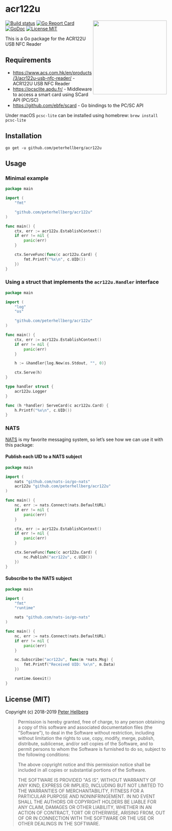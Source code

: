 # acr122u

<img src="http://downloads.acs.com.hk/product-website-image/acr38-image.jpg" align="right" width="230" height="230">

[![Build status](https://github.com/peterhellberg/acr122u/actions/workflows/test.yml/badge.svg?branch=master)](httpsgithub.com/peterhellberg/acr122u/actions/workflows/test.yml)
[![Go Report Card](https://goreportcard.com/badge/github.com/peterhellberg/acr122u)](https://goreportcard.com/report/github.com/peterhellberg/acr122u)
[![GoDoc](https://img.shields.io/badge/godoc-reference-blue.svg?style=flat)](https://godoc.org/github.com/peterhellberg/acr122u)
[![License MIT](https://img.shields.io/badge/license-MIT-lightgrey.svg?style=flat)](https://github.com/peterhellberg/acr122u#license-mit)

This is a Go package for the ACR122U USB NFC Reader

## Requirements

 - <https://www.acs.com.hk/en/products/3/acr122u-usb-nfc-reader/> - ACR122U USB NFC Reader
 - <https://pcsclite.apdu.fr/> - Middleware to access a smart card using SCard API (PC/SC)
 - <https://github.com/ebfe/scard> - Go bindings to the PC/SC API

 Under macOS `pcsc-lite` can be installed using homebrew: `brew install pcsc-lite`

## Installation

    go get -u github.com/peterhellberg/acr122u

## Usage

### Minimal example

```go
package main

import (
	"fmt"

	"github.com/peterhellberg/acr122u"
)

func main() {
	ctx, err := acr122u.EstablishContext()
	if err != nil {
		panic(err)
	}

	ctx.ServeFunc(func(c acr122u.Card) {
		fmt.Printf("%x\n", c.UID())
	})
}
```

### Using a struct that implements the `acr122u.Handler` interface

```go
package main

import (
	"log"
	"os"

	"github.com/peterhellberg/acr122u"
)

func main() {
	ctx, err := acr122u.EstablishContext()
	if err != nil {
		panic(err)
	}

	h := &handler{log.New(os.Stdout, "", 0)}

	ctx.Serve(h)
}

type handler struct {
	acr122u.Logger
}

func (h *handler) ServeCard(c acr122u.Card) {
	h.Printf("%x\n", c.UID())
}
```

### NATS

[NATS](https://nats.io/) is my favorite messaging system,
so let’s see how we can use it with this package:

#### Publish each UID to a NATS subject

```go
package main

import (
	nats "github.com/nats-io/go-nats"
	acr122u "github.com/peterhellberg/acr122u"
)

func main() {
	nc, err := nats.Connect(nats.DefaultURL)
	if err != nil {
		panic(err)
	}

	ctx, err := acr122u.EstablishContext()
	if err != nil {
		panic(err)
	}

	ctx.ServeFunc(func(c acr122u.Card) {
		nc.Publish("acr122u", c.UID())
	})
}
```

#### Subscribe to the NATS subject

```go
package main

import (
	"fmt"
	"runtime"

	nats "github.com/nats-io/go-nats"
)

func main() {
	nc, err := nats.Connect(nats.DefaultURL)
	if err != nil {
		panic(err)
	}

	nc.Subscribe("acr122u", func(m *nats.Msg) {
		fmt.Printf("Received UID: %x\n", m.Data)
	})

	runtime.Goexit()
}
```

## License (MIT)

Copyright (c) 2018-2019 [Peter Hellberg](https://c7.se)

> Permission is hereby granted, free of charge, to any person obtaining
> a copy of this software and associated documentation files (the
> "Software"), to deal in the Software without restriction, including
> without limitation the rights to use, copy, modify, merge, publish,
> distribute, sublicense, and/or sell copies of the Software, and to
> permit persons to whom the Software is furnished to do so, subject to
> the following conditions:
>
> The above copyright notice and this permission notice shall be
> included in all copies or substantial portions of the Software.
>
> THE SOFTWARE IS PROVIDED "AS IS", WITHOUT WARRANTY OF ANY KIND,
> EXPRESS OR IMPLIED, INCLUDING BUT NOT LIMITED TO THE WARRANTIES OF
> MERCHANTABILITY, FITNESS FOR A PARTICULAR PURPOSE AND
> NONINFRINGEMENT. IN NO EVENT SHALL THE AUTHORS OR COPYRIGHT HOLDERS BE
> LIABLE FOR ANY CLAIM, DAMAGES OR OTHER LIABILITY, WHETHER IN AN ACTION
> OF CONTRACT, TORT OR OTHERWISE, ARISING FROM, OUT OF OR IN CONNECTION
> WITH THE SOFTWARE OR THE USE OR OTHER DEALINGS IN THE SOFTWARE.
